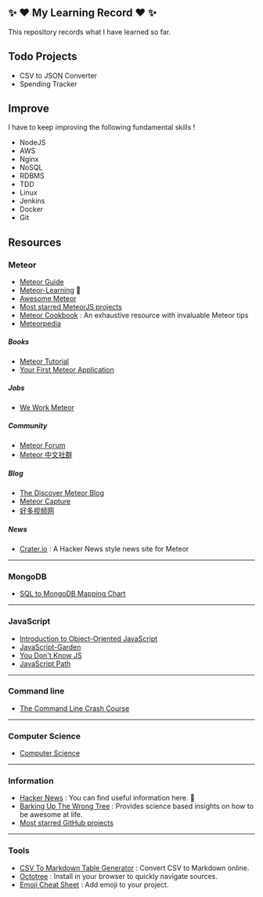 ## :sparkles: :heart: My Learning Record :heart: :sparkles:

This repository records what I have learned so far.

## Todo Projects

* CSV to JSON Converter
* Spending Tracker

## Improve

I have to keep improving the following fundamental skills !

* NodeJS
* AWS
* Nginx
* NoSQL
* RDBMS
* TDD
* Linux
* Jenkins
* Docker
* Git

## Resources

### Meteor

* [Meteor Guide](http://guide.meteor.com/)
* [Meteor-Learning](https://github.com/ericdouglas/Meteor-Learning) :sparkling_heart:
* [Awesome Meteor](https://github.com/Urigo/awesome-meteor)
* [Most starred MeteorJS projects](https://github.com/search?o=desc&q=meteor&ref=searchresults&s=stars&type=Repositories&utf8=%E2%9C%93)
* [Meteor Cookbook](https://github.com/clinical-meteor/cookbook/blob/master/table-of-contents.md) : An exhaustive resource with invaluable Meteor tips
* [Meteorpedia](http://www.meteorpedia.com/read/Main_Page)

##### Books

* [Meteor Tutorial](http://www.meteor-tutorial.org/book)
* [Your First Meteor Application](http://meteortips.com/book.pdf)

##### Jobs

* [We Work Meteor](https://www.weworkmeteor.com/)

##### Community

* [Meteor Forum](https://forums.meteor.com/)
* [Meteor 中文社群](http://www.meteorhub.org/)

##### Blog

* [The Discover Meteor Blog](https://www.discovermeteor.com/blog)
* [Meteor Capture](http://meteorcapture.com/)
* [好多视频网](http://haoduoshipin.com/)

##### News

* [Crater.io](https://crater.io/) : A Hacker News style news site for Meteor

---

### MongoDB

* [SQL to MongoDB Mapping Chart](https://docs.mongodb.org/manual/reference/sql-comparison/)

---

### JavaScript

* [Introduction to Object-Oriented JavaScript](https://developer.mozilla.org/en-US/docs/Web/JavaScript/Introduction_to_Object-Oriented_JavaScript)
* [JavaScript-Garden](http://bonsaiden.github.io/JavaScript-Garden/)
* [You Don't Know JS](https://github.com/getify/You-Dont-Know-JS)
* [JavaScript Path](https://github.com/javascript-society/javascript-path)

---

### Command line

* [The Command Line Crash Course](http://cli.learncodethehardway.org/book/)

---

### Computer Science

* [Computer Science](https://github.com/open-source-society/computer-science)

---

### Information

* [Hacker News](https://news.ycombinator.com/) : You can find useful information here. :sparkling_heart:
* [Barking Up The Wrong Tree](http://www.bakadesuyo.com/blog/) : Provides science based insights on how to be awesome at life.
* [Most starred GitHub projects](https://github.com/search?q=stars:%3E1&s=stars&type=Repositories)

---

### Tools

* [CSV To Markdown Table Generator](https://donatstudios.com/CsvToMarkdownTable) : Convert CSV to Markdown online.
* [Octotree](https://github.com/buunguyen/octotree) : Install in your browser to quickly navigate sources.
* [Emoji Cheat Sheet](http://www.emoji-cheat-sheet.com/) : Add emoji to your project.
